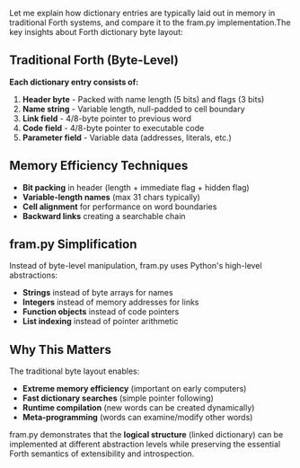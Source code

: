 Let me explain how dictionary entries are typically laid out in memory in traditional Forth systems, and compare it to the fram.py implementation.The key insights about Forth dictionary byte layout:

## **Traditional Forth (Byte-Level)**

**Each dictionary entry consists of:**

1. **Header byte** - Packed with name length (5 bits) and flags (3 bits)
2. **Name string** - Variable length, null-padded to cell boundary
3. **Link field** - 4/8-byte pointer to previous word
4. **Code field** - 4/8-byte pointer to executable code
5. **Parameter field** - Variable data (addresses, literals, etc.)

## **Memory Efficiency Techniques**

- **Bit packing** in header (length + immediate flag + hidden flag)
- **Variable-length names** (max 31 chars typically)
- **Cell alignment** for performance on word boundaries
- **Backward links** creating a searchable chain

## **fram.py Simplification**

Instead of byte-level manipulation, fram.py uses Python's high-level abstractions:

- **Strings** instead of byte arrays for names
- **Integers** instead of memory addresses for links
- **Function objects** instead of code pointers
- **List indexing** instead of pointer arithmetic

## **Why This Matters**

The traditional byte layout enables:

- **Extreme memory efficiency** (important on early computers)
- **Fast dictionary searches** (simple pointer following)
- **Runtime compilation** (new words can be created dynamically)
- **Meta-programming** (words can examine/modify other words)

fram.py demonstrates that the **logical structure** (linked dictionary) can be implemented at different abstraction levels while preserving the essential Forth semantics of extensibility and introspection.